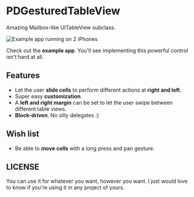 PDGesturedTableView
===================

Amazing Mailbox-like UITableView subclass.

![Example app running on 2 iPhones](https://dl.dropboxusercontent.com/u/25520122/images/github-pdgesturedtableview-1.png)

Check out the **example app**. You'll see implementing this powerful control isn't hard at all.

## Features

- Let the user **slide cells** to perform different actions at **right and left**.
- Super easy **customization**.
- A **left and right margin** can be set to let the user swipe between different table views.
- **Block-driven**. No silly delegates :)

## Wish list

- Be able to **move cells** with a long press and pan gesture.

## LICENSE

You can use it for whatever you want, however you want. I just would love to know if you're using it in any project of yours.